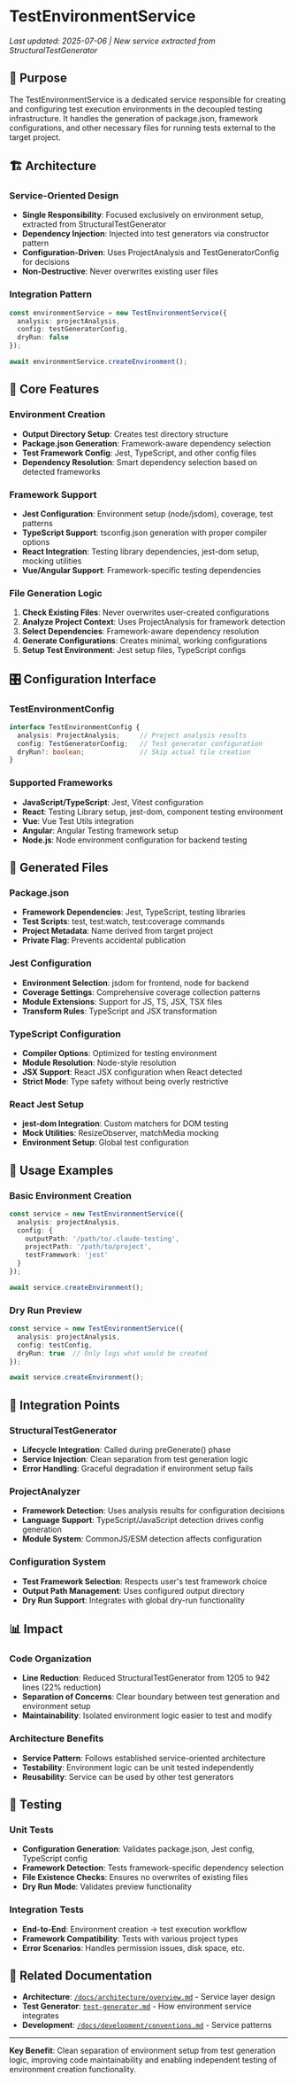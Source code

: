 # TestEnvironmentService

*Last updated: 2025-07-06 | New service extracted from StructuralTestGenerator*

## 🎯 Purpose

The TestEnvironmentService is a dedicated service responsible for creating and configuring test execution environments in the decoupled testing infrastructure. It handles the generation of package.json, framework configurations, and other necessary files for running tests external to the target project.

## 🏗️ Architecture

### Service-Oriented Design
- **Single Responsibility**: Focused exclusively on environment setup, extracted from StructuralTestGenerator
- **Dependency Injection**: Injected into test generators via constructor pattern
- **Configuration-Driven**: Uses ProjectAnalysis and TestGeneratorConfig for decisions
- **Non-Destructive**: Never overwrites existing user files

### Integration Pattern
```typescript
const environmentService = new TestEnvironmentService({
  analysis: projectAnalysis,
  config: testGeneratorConfig,
  dryRun: false
});

await environmentService.createEnvironment();
```

## 🔧 Core Features

### Environment Creation
- **Output Directory Setup**: Creates test directory structure
- **Package.json Generation**: Framework-aware dependency selection
- **Test Framework Config**: Jest, TypeScript, and other config files
- **Dependency Resolution**: Smart dependency selection based on detected frameworks

### Framework Support
- **Jest Configuration**: Environment setup (node/jsdom), coverage, test patterns
- **TypeScript Support**: tsconfig.json generation with proper compiler options
- **React Integration**: Testing library dependencies, jest-dom setup, mocking utilities
- **Vue/Angular Support**: Framework-specific testing dependencies

### File Generation Logic
1. **Check Existing Files**: Never overwrites user-created configurations
2. **Analyze Project Context**: Uses ProjectAnalysis for framework detection
3. **Select Dependencies**: Framework-aware dependency resolution
4. **Generate Configurations**: Creates minimal, working configurations
5. **Setup Test Environment**: Jest setup files, TypeScript configs

## 🎛️ Configuration Interface

### TestEnvironmentConfig
```typescript
interface TestEnvironmentConfig {
  analysis: ProjectAnalysis;     // Project analysis results
  config: TestGeneratorConfig;   // Test generator configuration
  dryRun?: boolean;              // Skip actual file creation
}
```

### Supported Frameworks
- **JavaScript/TypeScript**: Jest, Vitest configuration
- **React**: Testing Library setup, jest-dom, component testing environment
- **Vue**: Vue Test Utils integration
- **Angular**: Angular Testing framework setup
- **Node.js**: Node environment configuration for backend testing

## 📁 Generated Files

### Package.json
- **Framework Dependencies**: Jest, TypeScript, testing libraries
- **Test Scripts**: test, test:watch, test:coverage commands
- **Project Metadata**: Name derived from target project
- **Private Flag**: Prevents accidental publication

### Jest Configuration
- **Environment Selection**: jsdom for frontend, node for backend
- **Coverage Settings**: Comprehensive coverage collection patterns
- **Module Extensions**: Support for JS, TS, JSX, TSX files
- **Transform Rules**: TypeScript and JSX transformation

### TypeScript Configuration
- **Compiler Options**: Optimized for testing environment
- **Module Resolution**: Node-style resolution
- **JSX Support**: React JSX configuration when React detected
- **Strict Mode**: Type safety without being overly restrictive

### React Jest Setup
- **jest-dom Integration**: Custom matchers for DOM testing
- **Mock Utilities**: ResizeObserver, matchMedia mocking
- **Environment Setup**: Global test configuration

## 🚀 Usage Examples

### Basic Environment Creation
```typescript
const service = new TestEnvironmentService({
  analysis: projectAnalysis,
  config: {
    outputPath: '/path/to/.claude-testing',
    projectPath: '/path/to/project',
    testFramework: 'jest'
  }
});

await service.createEnvironment();
```

### Dry Run Preview
```typescript
const service = new TestEnvironmentService({
  analysis: projectAnalysis,
  config: testConfig,
  dryRun: true  // Only logs what would be created
});

await service.createEnvironment();
```

## 🔄 Integration Points

### StructuralTestGenerator
- **Lifecycle Integration**: Called during preGenerate() phase
- **Service Injection**: Clean separation from test generation logic
- **Error Handling**: Graceful degradation if environment setup fails

### ProjectAnalyzer
- **Framework Detection**: Uses analysis results for configuration decisions
- **Language Support**: TypeScript/JavaScript detection drives config generation
- **Module System**: CommonJS/ESM detection affects configuration

### Configuration System
- **Test Framework Selection**: Respects user's test framework choice
- **Output Path Management**: Uses configured output directory
- **Dry Run Support**: Integrates with global dry-run functionality

## 📊 Impact

### Code Organization
- **Line Reduction**: Reduced StructuralTestGenerator from 1205 to 942 lines (22% reduction)
- **Separation of Concerns**: Clear boundary between test generation and environment setup
- **Maintainability**: Isolated environment logic easier to test and modify

### Architecture Benefits
- **Service Pattern**: Follows established service-oriented architecture
- **Testability**: Environment logic can be unit tested independently
- **Reusability**: Service can be used by other test generators

## 🧪 Testing

### Unit Tests
- **Configuration Generation**: Validates package.json, Jest config, TypeScript config
- **Framework Detection**: Tests framework-specific dependency selection
- **File Existence Checks**: Ensures no overwrites of existing files
- **Dry Run Mode**: Validates preview functionality

### Integration Tests
- **End-to-End**: Environment creation → test execution workflow
- **Framework Compatibility**: Tests with various project types
- **Error Scenarios**: Handles permission issues, disk space, etc.

## 🔗 Related Documentation

- **Architecture**: [`/docs/architecture/overview.md`](../architecture/overview.md) - Service layer design
- **Test Generator**: [`test-generator.md`](./test-generator.md) - How environment service integrates
- **Development**: [`/docs/development/conventions.md`](../development/conventions.md) - Service patterns

---

**Key Benefit**: Clean separation of environment setup from test generation logic, improving code maintainability and enabling independent testing of environment creation functionality.